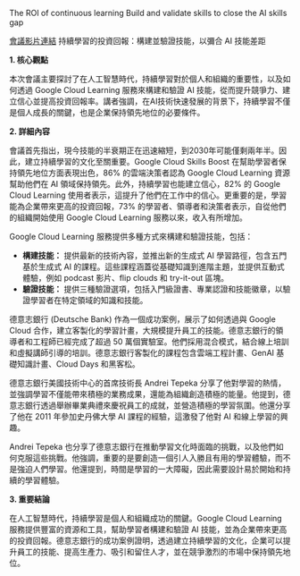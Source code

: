 The ROI of continuous learning Build and validate skills to close the AI skills gap

[會議影片連結](https://www.youtube.com/watch?v=JieZ-Kv4lMc)
持續學習的投資回報：構建並驗證技能，以彌合 AI 技能差距

**1. 核心觀點**

本次會議主要探討了在人工智慧時代，持續學習對於個人和組織的重要性，以及如何透過 Google Cloud Learning 服務來構建和驗證 AI 技能，從而提升競爭力、建立信心並提高投資回報率。講者強調，在AI技術快速發展的背景下，持續學習不僅是個人成長的關鍵，也是企業保持領先地位的必要條件。

**2. 詳細內容**

會議首先指出，現今技能的半衰期正在迅速縮短，到2030年可能僅剩兩年半。因此，建立持續學習的文化至關重要。Google Cloud Skills Boost 在幫助學習者保持領先地位方面表現出色，86% 的雲端決策者認為 Google Cloud Learning 資源幫助他們在 AI 領域保持領先。此外，持續學習也能建立信心，82% 的 Google Cloud Learning 使用者表示，這提升了他們在工作中的信心。更重要的是，學習能為企業帶來更高的投資回報，73% 的學習者、領導者和決策者表示，自從他們的組織開始使用 Google Cloud Learning 服務以來，收入有所增加。

Google Cloud Learning 服務提供多種方式來構建和驗證技能，包括：

*   **構建技能：** 提供最新的技術內容，並推出新的生成式 AI 學習路徑，包含五門基於生成式 AI 的課程。這些課程涵蓋從基礎知識到進階主題，並提供互動式體驗，例如 podcast 影片、flip clouds 和 try-it-out 區塊。
*   **驗證技能：** 提供三種驗證選項，包括入門級證書、專業認證和技能徽章，以驗證學習者在特定領域的知識和技能。

德意志銀行 (Deutsche Bank) 作為一個成功案例，展示了如何透過與 Google Cloud 合作，建立客製化的學習計畫，大規模提升員工的技能。德意志銀行的領導者和工程師已經完成了超過 50 萬個實驗室。他們採用混合模式，結合線上培訓和虛擬講師引導的培訓。德意志銀行客製化的課程包含雲端工程計畫、GenAI 基礎知識計畫、Cloud Days 和黑客松。

德意志銀行美國技術中心的首席技術長 Andrei Tepeka 分享了他對學習的熱情，並強調學習不僅能帶來積極的業務成果，還能為組織創造積極的能量。他提到，德意志銀行透過舉辦畢業典禮來慶祝員工的成就，並營造積極的學習氛圍。他還分享了他在 2011 年參加史丹佛大學 AI 課程的經驗，這激發了他對 AI 和線上學習的興趣。

Andrei Tepeka 也分享了德意志銀行在推動學習文化時面臨的挑戰，以及他們如何克服這些挑戰。他強調，重要的是要創造一個引人入勝且有用的學習體驗，而不是強迫人們學習。他還提到，時間是學習的一大障礙，因此需要設計易於開始和持續的學習體驗。

**3. 重要結論**

在人工智慧時代，持續學習是個人和組織成功的關鍵。Google Cloud Learning 服務提供豐富的資源和工具，幫助學習者構建和驗證 AI 技能，並為企業帶來更高的投資回報。德意志銀行的成功案例證明，透過建立持續學習的文化，企業可以提升員工的技能、提高生產力、吸引和留住人才，並在競爭激烈的市場中保持領先地位。
